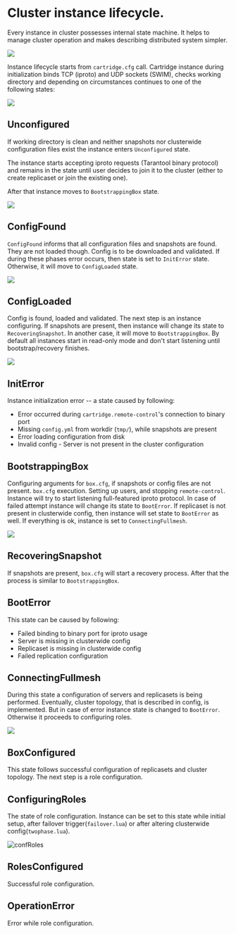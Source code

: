 # Cluster instance lifecycle.

Every instance in cluster possesses internal state machine. It helps to
manage cluster operation and makes describing distributed system
simpler.

![](images/state-machine/all.svg)

Instance lifecycle starts from `cartridge.cfg` call. Cartridge instance
during initialization binds TCP (iproto) and UDP sockets (SWIM), checks
working directory and depending on circumstances continues to one of the
following states:

![](images/state-machine/InitialState.svg)

## Unconfigured

If working directory is clean and neither snapshots nor clusterwide configuration files exist the instance enters `Unconfigured` state.

The instance starts accepting iproto requests (Tarantool binary protocol) and remains in the state until user decides to join it to the cluster (either to create replicaset or join the existing one).

After that instance moves to `BootstrappingBox` state.

![](images/state-machine/Unconfigured.svg)

## ConfigFound

`ConfigFound` informs that all configuration files and snapshots are found. They are not loaded though. Config is to be downloaded and validated. If during these phases error occurs, then state is set to `InitError` state. Otherwise, it  will move to `ConfigLoaded` state.

![](images/state-machine/ConfigFound.svg)

## ConfigLoaded

Config is found, loaded and validated. The next step is an instance configuring. If snapshots are present, then instance will change its state to `RecoveringSnapshot`.  In another case, it will move to `BootstrappingBox`. By default all instances start in read-only mode and don't start listening until bootstrap/recovery finishes.

![](images/state-machine/ConfigLoaded.svg)

## InitError

Instance initialization error -- a state caused by following:

-  Error occurred during `cartridge.remote-control`'s connection to
binary port
-  Missing `config.yml` from workdir (`tmp/`), while snapshots are present
-  Error loading configuration from disk
-  Invalid config - Server is not present in the cluster configuration

## BootstrappingBox

Configuring arguments for `box.cfg`, if snapshots or config files are not present. `box.cfg`  execution. Setting up users, and stopping `remote-control`. Instance will try to start listening full-featured
iproto protocol. In case of failed attempt instance will change its state to `BootError`. If replicaset is not present in clusterwide config, then instance will set state to `BootError` as well. If everything is ok, instance is set to `ConnectingFullmesh`.

![](images/state-machine/Recovery.svg)

## RecoveringSnapshot

If snapshots are present, `box.cfg` will start a recovery process. After that the process is similar to `BootstrappingBox`.

## BootError

This state can be caused by following:

- Failed binding to binary port for iproto usage
- Server is missing in clusterwide config
- Replicaset is missing in clusterwide config
- Failed replication configuration

## ConnectingFullmesh

During this state a configuration of servers and replicasets is being performed. Eventually, cluster topology, that is described in config, is implemented. But in case of error instance state is changed to `BootError`. Otherwise it proceeds to configuring roles.

![](images/state-machine/ConnectingFullmesh.svg)

## BoxConfigured

This state follows successful configuration of replicasets and cluster topology. The next step is a role configuration.

## ConfiguringRoles

The state of role configuration. Instance can be set to this state while initial setup, after failover trigger(`failover.lua`) or after altering clusterwide config(`twophase.lua`).

![confRoles](images/state-machine/ConfiguringRoles.svg)

## RolesConfigured
Successful role configuration.

## OperationError
Error while role configuration.



